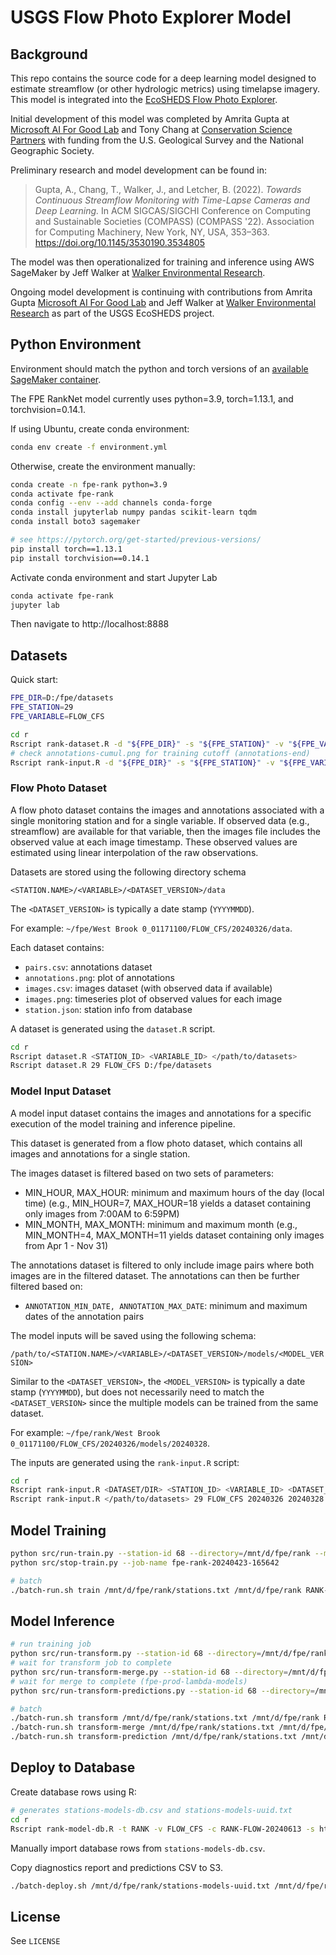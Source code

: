 # USGS Flow Photo Explorer Model

## Background

This repo contains the source code for a deep learning model designed to estimate streamflow (or other hydrologic metrics) using timelapse imagery. This model is integrated into the [EcoSHEDS Flow Photo Explorer](https://www.usgs.gov/apps/ecosheds/fpe/).

Initial development of this model was completed by Amrita Gupta at [Microsoft AI For Good Lab](https://www.microsoft.com/en-us/research/group/ai-for-good-research-lab/) and Tony Chang at [Conservation Science Partners](https://www.csp-inc.org/) with funding from the U.S. Geological Survey and the National Geographic Society.

Preliminary research and model development can be found in:

> Gupta, A., Chang, T., Walker, J., and Letcher, B. (2022). *Towards Continuous Streamflow Monitoring with Time-Lapse Cameras and Deep Learning.* In ACM SIGCAS/SIGCHI Conference on Computing and Sustainable Societies (COMPASS) (COMPASS '22). Association for Computing Machinery, New York, NY, USA, 353–363. https://doi.org/10.1145/3530190.3534805

The model was then operationalized for training and inference using AWS SageMaker by Jeff Walker at [Walker Environmental Research](https://walkerenvres.com).

Ongoing model development is continuing with contributions from Amrita Gupta [Microsoft AI For Good Lab](https://www.microsoft.com/en-us/research/group/ai-for-good-research-lab/) and Jeff Walker at [Walker Environmental Research](https://walkerenvres.com) as part of the USGS EcoSHEDS project.

## Python Environment

Environment should match the python and torch versions of an [available SageMaker container](https://github.com/aws/deep-learning-containers/blob/master/available_images.md).

The FPE RankNet model currently uses python=3.9, torch=1.13.1, and torchvision=0.14.1.

If using Ubuntu, create conda environment:

```sh
conda env create -f environment.yml
```

Otherwise, create the environment manually:

```sh
conda create -n fpe-rank python=3.9
conda activate fpe-rank
conda config --env --add channels conda-forge
conda install jupyterlab numpy pandas scikit-learn tqdm
conda install boto3 sagemaker

# see https://pytorch.org/get-started/previous-versions/
pip install torch==1.13.1
pip install torchvision==0.14.1
```

Activate conda environment and start Jupyter Lab

```sh
conda activate fpe-rank
jupyter lab
```

Then navigate to http://localhost:8888

## Datasets

Quick start:

```sh
FPE_DIR=D:/fpe/datasets
FPE_STATION=29
FPE_VARIABLE=FLOW_CFS

cd r
Rscript rank-dataset.R -d "${FPE_DIR}" -s "${FPE_STATION}" -v "${FPE_VARIABLE}" -o
# check annotations-cumul.png for training cutoff (annotations-end)
Rscript rank-input.R -d "${FPE_DIR}" -s "${FPE_STATION}" -v "${FPE_VARIABLE}" -o
```

### Flow Photo Dataset

A flow photo dataset contains the images and annotations associated with a single monitoring station and for a single variable. If observed data (e.g., streamflow) are available for that variable, then the images file includes the observed value at each image timestamp. These observed values are estimated using linear interpolation of the raw observations.

Datasets are stored using the following directory schema

`<STATION.NAME>/<VARIABLE>/<DATASET_VERSION>/data`

The `<DATASET_VERSION>` is typically a date stamp (`YYYYMMDD`).

For example: `~/fpe/West Brook 0_01171100/FLOW_CFS/20240326/data`.

Each dataset contains:

- `pairs.csv`: annotations dataset
- `annotations.png`: plot of annotations
- `images.csv`: images dataset (with observed data if available)
- `images.png`: timeseries plot of observed values for each image
- `station.json`: station info from database

A dataset is generated using the `dataset.R` script.

```sh
cd r
Rscript dataset.R <STATION_ID> <VARIABLE_ID> </path/to/datasets>
Rscript dataset.R 29 FLOW_CFS D:/fpe/datasets
```

### Model Input Dataset

A model input dataset contains the images and annotations for a specific execution of the model training and inference pipeline.

This dataset is generated from a flow photo dataset, which contains all images and annotations for a single station.

The images dataset is filtered based on two sets of parameters:

- MIN_HOUR, MAX_HOUR: minimum and maximum hours of the day (local time) (e.g., MIN_HOUR=7, MAX_HOUR=18 yields a dataset containing only images from 7:00AM to 6:59PM)
- MIN_MONTH, MAX_MONTH: minimum and maximum month (e.g., MIN_MONTH=4, MAX_MONTH=11 yields dataset containing only images from Apr 1 - Nov 31)

The annotations dataset is filtered to only include image pairs where both images are in the filtered dataset. The annotations can then be further filtered based on:

- `ANNOTATION_MIN_DATE, ANNOTATION_MAX_DATE`: minimum and maximum dates of the annotation pairs

The model inputs will be saved using the following schema:

`/path/to/<STATION.NAME>/<VARIABLE>/<DATASET_VERSION>/models/<MODEL_VERSION>`

Similar to the `<DATASET_VERSION>`, the `<MODEL_VERSION>` is typically a date stamp (`YYYYMMDD`), but does not necessarily need to match the `<DATASET_VERSION>` since the multiple models can be trained from the same dataset.

For example: `~/fpe/rank/West Brook 0_01171100/FLOW_CFS/20240326/models/20240328`.

The inputs are generated using the `rank-input.R` script:

```sh
cd r
Rscript rank-input.R <DATASET/DIR> <STATION_ID> <VARIABLE_ID> <DATASET_VERSION> <MODEL_VERSION>
Rscript rank-input.R </path/to/datasets> 29 FLOW_CFS 20240326 20240328
```

## Model Training

```sh
python src/run-train.py --station-id 68 --directory=/mnt/d/fpe/rank --model-code RANK-FLOW-20240410
python src/stop-train.py --job-name fpe-rank-20240423-165642

# batch
./batch-run.sh train /mnt/d/fpe/rank/stations.txt /mnt/d/fpe/rank RANK-FLOW-20240613
```

## Model Inference

```sh
# run training job
python src/run-transform.py --station-id 68 --directory=/mnt/d/fpe/rank --model-code RANK-FLOW-20240410
# wait for transform job to complete
python src/run-transform-merge.py --station-id 68 --directory=/mnt/d/fpe/rank --model-code RANK-FLOW-20240410
# wait for merge to complete (fpe-prod-lambda-models)
python src/run-transform-predictions.py --station-id 68 --directory=/mnt/d/fpe/rank --model-code RANK-FLOW-20240410

# batch
./batch-run.sh transform /mnt/d/fpe/rank/stations.txt /mnt/d/fpe/rank RANK-FLOW-20240613
./batch-run.sh transform-merge /mnt/d/fpe/rank/stations.txt /mnt/d/fpe/rank RANK-FLOW-20240613
./batch-run.sh transform-prediction /mnt/d/fpe/rank/stations.txt /mnt/d/fpe/rank RANK-FLOW-20240613
```

## Deploy to Database

Create database rows using R:

```sh
# generates stations-models-db.csv and stations-models-uuid.txt
cd r
Rscript rank-model-db.R -t RANK -v FLOW_CFS -c RANK-FLOW-20240613 -s https://usgs-chs-conte-prod-fpe-storage.s3.us-west-2.amazonaws.com/models /mnt/d/fpe/rank/stations.txt
```

Manually import database rows from `stations-models-db.csv`.

Copy diagnostics report and predictions CSV to S3.

```sh
./batch-deploy.sh /mnt/d/fpe/rank/stations-models-uuid.txt /mnt/d/fpe/rank RANK-FLOW-20240613
```

## License

See `LICENSE`